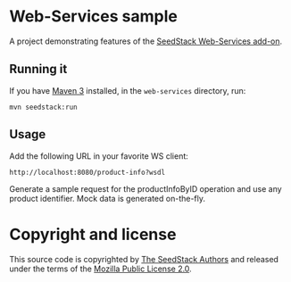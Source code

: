 # Web-Services sample

A project demonstrating features of the [SeedStack Web-Services add-on](http://seedstack.org/addons/web-services).

## Running it

If you have [Maven 3](http://maven.apache.org/) installed, in the `web-services` directory, run:

    mvn seedstack:run

 
## Usage

Add the following URL in your favorite WS client:

    http://localhost:8080/product-info?wsdl

Generate a sample request for the productInfoByID operation and use any product identifier. Mock data is generated on-the-fly.

# Copyright and license

This source code is copyrighted by [The SeedStack Authors](https://github.com/seedstack/seedstack/blob/master/AUTHORS) and
released under the terms of the [Mozilla Public License 2.0](https://www.mozilla.org/MPL/2.0/). 
